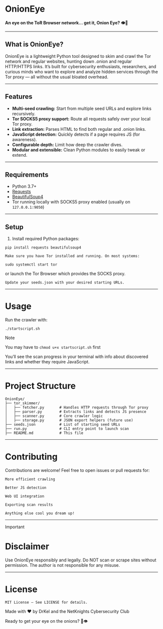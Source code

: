 # OnionEye

**An eye on the ToR Browser network... get it, Onion Eye? 👁️🧅**

---

## What is OnionEye?

OnionEye is a lightweight Python tool designed to skim and crawl the Tor network and regular websites, hunting down .onion and regular HTTP/HTTPS links. It’s built for cybersecurity enthusiasts, researchers, and curious minds who want to explore and analyze hidden services through the Tor proxy — all without the usual bloated overhead.

---

## Features

- **Multi-seed crawling:** Start from multiple seed URLs and explore links recursively.
- **Tor SOCKS5 proxy support:** Route all requests safely over your local Tor proxy.
- **Link extraction:** Parses HTML to find both regular and .onion links.
- **JavaScript detection:** Quickly detects if a page requires JS (for awareness).
- **Configurable depth:** Limit how deep the crawler dives.
- **Modular and extensible:** Clean Python modules to easily tweak or extend.

---

## Requirements

- Python 3.7+
- [Requests](https://pypi.org/project/requests/)
- [BeautifulSoup4](https://pypi.org/project/beautifulsoup4/)
- Tor running locally with SOCKS5 proxy enabled (usually on `127.0.0.1:9050`)

---

## Setup

1. Install required Python packages:

```pip install requests beautifulsoup4```

    Make sure you have Tor installed and running. On most systems:
    
```sudo systemctl start tor```

or launch the Tor Browser which provides the SOCKS proxy.

    Update your seeds.json with your desired starting URLs.

---

# Usage

Run the crawler with:

```./startscript.sh```
> [!NOTE]
> You may have to `chmod u+x startscript.sh` first

You’ll see the scan progress in your terminal with info about discovered links and whether they require JavaScript.

---

# Project Structure

```
OnionEye/
├── tor_skimmer/
│   ├── fetcher.py       # Handles HTTP requests through Tor proxy
│   ├── parser.py        # Extracts links and detects JS presence
│   ├── scanner.py       # Core crawler logic
│   ├── storage.py       # JSON export helpers (future use)
├── seeds.json           # List of starting seed URLs
├── run.py               # CLI entry point to launch scan
├── README.md            # This file
```

---

# Contributing

Contributions are welcome! Feel free to open issues or pull requests for:

    More efficient crawling

    Better JS detection

    Web UI integration

    Exporting scan results

    Anything else cool you dream up!

  ---
> [!IMPORTANT]
> # Disclaimer
> Use OnionEye responsibly and legally. Do NOT scan or scrape sites without permission. The author is not responsible for any misuse.

---

# License

```MIT License — See LICENSE for details.```

Made with ❤️ by DrKel and the NetKnights Cybersecurity Club

Ready to get your eye on the onions? 🧅👁️
